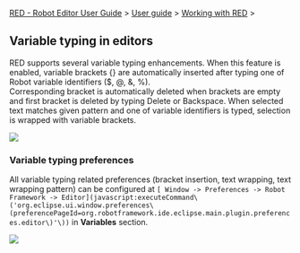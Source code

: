 [RED - Robot Editor User Guide](..\\..\\index.md) > [User
guide](..\\user_guide.md) > [Working with RED](..\\working_with_RED.md) >

## Variable typing in editors

RED supports several variable typing enhancements. When this feature is
enabled, variable brackets {} are automatically inserted after typing one of
Robot variable identifiers ($, @, &, %).  
Corresponding bracket is automatically deleted when brackets are empty and
first bracket is deleted by typing Delete or Backspace. When selected text
matches given pattern and one of variable identifiers is typed, selection is
wrapped with variable brackets.  
  
![](images/variable_typing.gif)  
  

### Variable typing preferences

All variable typing related preferences (bracket insertion, text wrapping,
text wrapping pattern) can be configured at `[ Window -> Preferences -> Robot
Framework ->
Editor](javascript:executeCommand\('org.eclipse.ui.window.preferences\(preferencePageId=org.robotframework.ide.eclipse.main.plugin.preferences.editor\)'\))`
in **Variables** section.  
  
![](images/variable_preferneces.png)  
  

